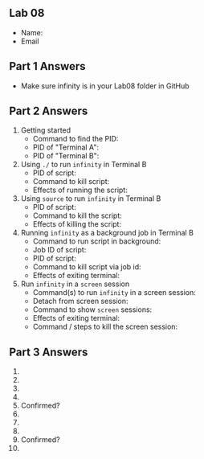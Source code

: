 ## Lab 08

- Name:
- Email

## Part 1 Answers

- Make sure infinity is in your Lab08 folder in GitHub

## Part 2 Answers

1. Getting started
   - Command to find the PID:
   - PID of "Terminal A":
   - PID of "Terminal B":
2. Using `./` to run `infinity` in Terminal B
   - PID of script:
   - Command to kill script:
   - Effects of running the script:
3. Using `source` to run `infinity` in Terminal B
   - PID of script:
   - Command to kill the script:
   - Effects of killing the script:
4. Running `infinity` as a background job in Terminal B
   - Command to run script in background:
   - Job ID of script:
   - PID of script:
   - Command to kill script via job id:
   - Effects of exiting terminal:
5. Run `infinity` in a `screen` session
   - Command(s) to run `infinity` in a screen session:
   - Detach from screen session:
   - Command to show `screen` sessions:
   - Effects of exiting terminal:
   - Command / steps to kill the screen session:

## Part 3 Answers

1.
2.
3.
4.
5. Confirmed?
6.
7.
8.
9. Confirmed?
10.
